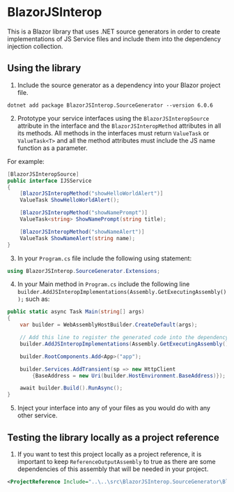 # BlazorJSInterop
This is a Blazor library that uses .NET source generators in order to create implementations of JS Service files and include them into the dependency injection collection.

## Using the library
1. Include the source generator as a dependency into your Blazor project file.

```text
dotnet add package BlazorJSInterop.SourceGenerator --version 6.0.6
```

2. Prototype your service interfaces using the ```BlazorJSInteropSource``` attribute in the interface and the ```BlazorJSInteropMethod``` attributes in all its methods.
All methods in the interfaces must return ```ValueTask``` or ```ValueTask<T>``` and all the method attributes must include the JS name function as a parameter.

For example:
```c#
[BlazorJSInteropSource]
public interface IJSService
{
    [BlazorJSInteropMethod("showHelloWorldAlert")]
    ValueTask ShowHelloWorldAlert();

    [BlazorJSInteropMethod("showNamePrompt")]
    ValueTask<string> ShowNamePrompt(string title);

    [BlazorJSInteropMethod("showNameAlert")]
    ValueTask ShowNameAlert(string name);
}
```

3. In your ```Program.cs``` file include the following using statement:
```c#
using BlazorJSInterop.SourceGenerator.Extensions;
```

4. In your Main method in ```Program.cs``` include the following line ```builder.AddJSInteropImplementations(Assembly.GetExecutingAssembly());``` such as:
```c#
public static async Task Main(string[] args)
{
    var builder = WebAssemblyHostBuilder.CreateDefault(args);

    // Add this line to register the generated code into the dependency injection collection.
    builder.AddJSInteropImplementations(Assembly.GetExecutingAssembly());

    builder.RootComponents.Add<App>("app");

    builder.Services.AddTransient(sp => new HttpClient
        {BaseAddress = new Uri(builder.HostEnvironment.BaseAddress)});

    await builder.Build().RunAsync();
}
```

5. Inject your interface into any of your files as you would do with any other service.

## Testing the library locally as a project reference
1. If you want to test this project locally as a project reference, it is important to keep ```ReferenceOutputAssembly``` to true as there are some dependencies of this assembly that will be needed in your project.
```xml
<ProjectReference Include="..\..\src\BlazorJSInterop.SourceGenerator\BlazorJSInterop.SourceGenerator.csproj" OutputItemType="Analyzer" ReferenceOutputAssembly="true" />
```
